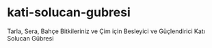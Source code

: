 # kati-solucan-gubresi
Tarla, Sera, Bahçe Bitkileriniz ve Çim için Besleyici ve Güçlendirici Katı Solucan Gübresi 
